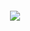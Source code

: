


<h5 align="center"

##### <p align="center"> [](https://git.io/typing-svg)![](https://komarev.com/ghpvc/?username=DEE-I6&color=03030f)
